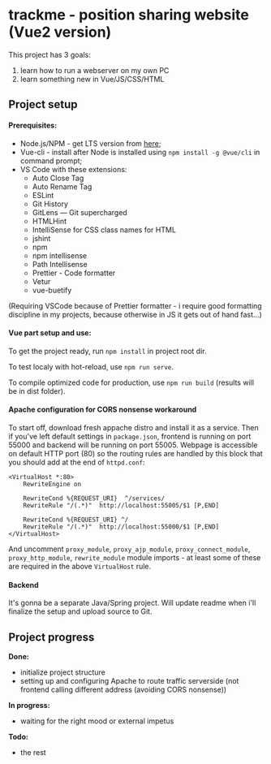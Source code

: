 # trackme - position sharing website (Vue2 version)

This project has 3 goals:

1. learn how to run a webserver on my own PC
2. learn something new in Vue/JS/CSS/HTML

## Project setup

#### Prerequisites:

- Node.js/NPM - get LTS version from [here](https://nodejs.org/en/);
- Vue-cli - install after Node is installed using `npm install -g @vue/cli` in command prompt;
- VS Code with these extensions:
  - Auto Close Tag
  - Auto Rename Tag
  - ESLint
  - Git History
  - GitLens — Git supercharged
  - HTMLHint
  - IntelliSense for CSS class names for HTML
  - jshint
  - npm
  - npm intellisense
  - Path Intellisense
  - Prettier - Code formatter
  - Vetur
  - vue-buetify

(Requiring VSCode because of Prettier formatter - i require good formatting discipline in my projects, because otherwise in JS it gets out of hand fast...)

#### Vue part setup and use:

To get the project ready, run `npm install` in project root dir.

To test localy with hot-reload, use `npm run serve`.

To compile optimized code for production, use `npm run build` (results will be in dist folder).

#### Apache configuration for CORS nonsense workaround

To start off, download fresh appache distro and install it as a service. Then if you've left default settings in `package.json`, frontend is running on port 55000 and backend will be running on port 55005. Webpage is accessible on default HTTP port (80) so the routing rules are handled by this block that you should add at the end of `httpd.conf`:

```
<VirtualHost *:80>
    RewriteEngine on

    RewriteCond %{REQUEST_URI}  ^/services/
    RewriteRule "/(.*)"  http://localhost:55005/$1 [P,END]
    
    RewriteCond %{REQUEST_URI} ^/
    RewriteRule "/(.*)"  http://localhost:55000/$1 [P,END]
</VirtualHost>
```

And uncomment `proxy_module`, `proxy_ajp_module`, `proxy_connect_module`, `proxy_http_module`, `rewrite_module` module imports - at least some of these are required in the above `VirtualHost` rule.

#### Backend

It's gonna be a separate Java/Spring project. Will update readme when i'll finalize the setup and upload source to Git.

## Project progress

**Done:**

- initialize project structure
- setting up and configuring Apache to route traffic serverside (not frontend calling different address (avoiding CORS nonsense))

**In progress:**

- waiting for the right mood or external impetus

**Todo:**

- the rest
